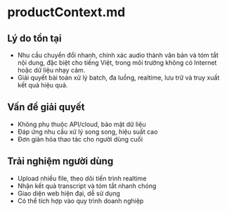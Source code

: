 # productContext.md

## Lý do tồn tại
- Nhu cầu chuyển đổi nhanh, chính xác audio thành văn bản và tóm tắt nội dung, đặc biệt cho tiếng Việt, trong môi trường không có Internet hoặc dữ liệu nhạy cảm.
- Giải quyết bài toán xử lý batch, đa luồng, realtime, lưu trữ và truy xuất kết quả hiệu quả.

## Vấn đề giải quyết
- Không phụ thuộc API/cloud, bảo mật dữ liệu
- Đáp ứng nhu cầu xử lý song song, hiệu suất cao
- Đơn giản hóa thao tác cho người dùng cuối

## Trải nghiệm người dùng
- Upload nhiều file, theo dõi tiến trình realtime
- Nhận kết quả transcript và tóm tắt nhanh chóng
- Giao diện web hiện đại, dễ sử dụng
- Có thể tích hợp vào quy trình doanh nghiệp